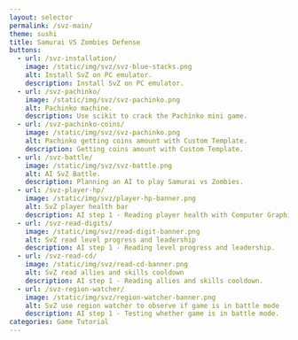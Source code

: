 ```yaml
---
layout: selector
permalink: /svz-main/
theme: sushi
title: Samurai VS Zombies Defense
buttons:
  - url: /svz-installation/
    image: /static/img/svz/svz-blue-stacks.png
    alt: Install SvZ on PC emulator.
    description: Install SvZ on PC emulator.
  - url: /svz-pachinko/
    image: /static/img/svz/svz-pachinko.png
    alt: Pachinko machine.
    description: Use scikit to crack the Pachinko mini game.
  - url: /svz-pachinko-coins/
    image: /static/img/svz/svz-pachinko.png
    alt: Pachinko getting coins amount with Custom Template.
    description: Getting coins amount with Custom Template.
  - url: /svz-battle/
    image: /static/img/svz/svz-battle.png
    alt: AI SvZ Battle.
    description: Planning an AI to play Samurai vs Zombies.
  - url: /svz-player-hp/
    image: /static/img/svz/player-hp-banner.png
    alt: SvZ player health bar
    description: AI step 1 - Reading player health with Computer Graphics.
  - url: /svz-read-digits/
    image: /static/img/svz/read-digit-banner.png
    alt: SvZ read level progress and leadership
    description: AI step 1 - Reading level progress and leadership.
  - url: /svz-read-cd/
    image: /static/img/svz/read-cd-banner.png
    alt: SvZ read allies and skills cooldown
    description: AI step 1 - Reading allies and skills cooldown.
  - url: /svz-region-watcher/
    image: /static/img/svz/region-watcher-banner.png
    alt: SvZ use region watcher to observe if game is in battle mode
    description: AI step 1 - Testing whether game is in battle mode.
categories: Game Tutorial
---
```

